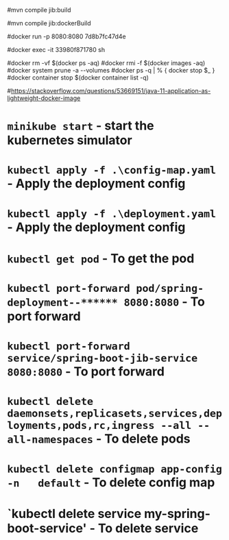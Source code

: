 #mvn compile jib:build

#mvn compile jib:dockerBuild

#docker run -p 8080:8080 7d8b7fc47d4e

#docker exec -it 33980f871780 sh



#docker rm -vf $(docker ps -aq)
#docker rmi -f $(docker images -aq)
#docker system prune -a --volumes
#docker ps -q | % { docker stop $_ }
#docker container stop $(docker container list -q)

#https://stackoverflow.com/questions/53669151/java-11-application-as-lightweight-docker-image


# `minikube start` - start the kubernetes simulator
# `kubectl apply -f .\config-map.yaml` - Apply the deployment config
# `kubectl apply -f .\deployment.yaml` - Apply the deployment config
# `kubectl get pod` - To get the pod
# `kubectl port-forward pod/spring-deployment--****** 8080:8080` - To port forward
# `kubectl port-forward service/spring-boot-jib-service 8080:8080` - To port forward

# `kubectl delete daemonsets,replicasets,services,deployments,pods,rc,ingress --all --all-namespaces` - To delete pods

# `kubectl delete configmap app-config     -n   default` - To delete config map

# `kubectl delete service my-spring-boot-service' - To delete service